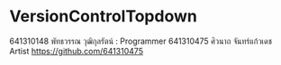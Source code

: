 # VersionControlTopdown

641310148 พัทธวรรณ วุฒิกุลรัตน์ : Programmer
641310475 ศิวนาถ จันทร์แก้วเดช Artist https://github.com/641310475
